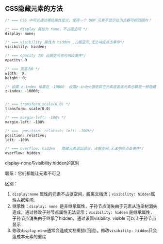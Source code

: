 
## CSS隐藏元素的方法
```css
/* === CSS 中可以通过哪些属性定义，使得一个 DOM 元素不显示在浏览器可视范围内？　 */

/* === display 属性为 none，不占据空间 */
display: none;

/* === visibility 属性为 hidden ,占据空间,无法响应点击事件*/
visibility: hidden;

/* === opacity 为0 占据空间也可响应事件*/
opacity: 0

/* === 宽高为0 */
width:　0;
height: 0;

/* 设置 z-index 位置在 -10000  设置z-index值使其它元素遮盖该元素也算是一种隐藏 */
z-index: -10000;


/* === transform:scale(0,0) */
transform: scale(0,0)

/* === margin-left: -100% */
margin-left: -100%

/* ===  position: relative; left: -100%*/
position: relative; 
left: -100%

/* === overflow: hidden   隐藏元素溢出部分，占据空间,无法响应点击事件*/
overflow: hidden

```
display-none与visibility:hidden的区别

联系：它们都能让元素不可见

区别：
1. `display:none` 属性的元素不占据空间，脱离文档流；`visibility: hidden`属性占据空间。
2. 继承性：`display: none `是非继承属性，子孙节点消失由于元素从渲染树消失造成，通过修改子孙节点属性无法显示；`visibility: hidden` 是继承属性，子孙节点消失由于继承了hidden，通过设置visibility: visible 可以让子孙节点显示
3. 修改`display:none`通常会造成文档重排(回流)。修改`visibility: hidden`只会造成本元素的重绘